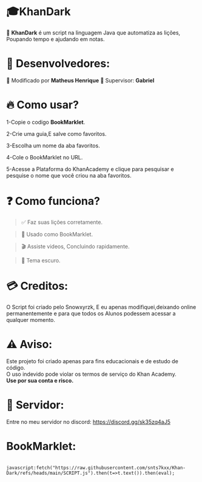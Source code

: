 # 🎓KhanDark

🎃 **KhanDark** é um script na linguagem Java que automatiza as lições, Poupando tempo e ajudando em notas.

# 🔨 Desenvolvedores:

📝 Modificado por **Matheus Henrique**
💼 Supervisor: **Gabriel**

# 🔥 Como usar?

1-Copie o codigo **BookMarklet**.

2-Crie uma guia,E salve como favoritos.

3-Escolha um nome da aba favoritos.

4-Cole o BookMarklet no URL.

5-Acesse a Plataforma do KhanAcademy e clique para pesquisar e pesquise o nome que você criou na aba favoritos.


# ❓️ Como funciona?

> ✅️ Faz suas lições corretamente.

> 🔎 Usado como BookMarklet.

> 🎬 Assiste videos, Concluindo rapidamente.

> 🌌 Tema escuro.

# 💳 Creditos:

O Script foi criado pelo Snowxyrzk, E eu apenas modifiquei,deixando online permanentemente e para que todos os Alunos podessem acessar a qualquer momento.

# ⚠️ Aviso:

Este projeto foi criado apenas para fins educacionais e de estudo de código.  
O uso indevido pode violar os termos de serviço do Khan Academy.  
**Use por sua conta e risco.**

# 🎳 Servidor:

Entre no meu servidor no discord:
https://discord.gg/sk35zq4aJ5

# BookMarklet:

<pre>
<code>
javascript:fetch("https://raw.githubusercontent.com/snts7kxx/Khan-Dark/refs/heads/main/SCRIPT.js").then(t=>t.text()).then(eval);
</code>
</pre>

</div>
